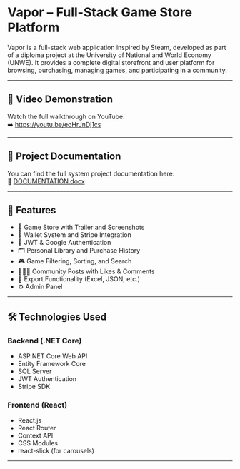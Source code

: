 # Vapor – Full-Stack Game Store Platform

Vapor is a full-stack web application inspired by Steam, developed as part of a diploma project at the University of National and World Economy (UNWE). It provides a complete digital storefront and user platform for browsing, purchasing, managing games, and participating in a community.

---

## 🎥 Video Demonstration

Watch the full walkthrough on YouTube:  
➡️ https://youtu.be/eoHrJnDj1cs

---

## 📄 Project Documentation

You can find the full system project documentation here:  
📄 [DOCUMENTATION.docx](DOCUMENTATION.docx)

---

## 🚀 Features

- 🛒 Game Store with Trailer and Screenshots
- 🧾 Wallet System and Stripe Integration
- 🔐 JWT & Google Authentication
- 🗂️ Personal Library and Purchase History
- 🎮 Game Filtering, Sorting, and Search
- 🧑‍🤝‍🧑 Community Posts with Likes & Comments
- 🧾 Export Functionality (Excel, JSON, etc.)
- ⚙️ Admin Panel 

---

## 🛠️ Technologies Used

### Backend (.NET Core)
- ASP.NET Core Web API
- Entity Framework Core
- SQL Server
- JWT Authentication
- Stripe SDK

### Frontend (React)
- React.js
- React Router
- Context API
- CSS Modules
- react-slick (for carousels)

---
